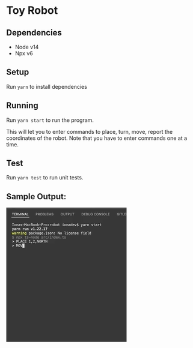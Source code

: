 # Toy Robot

## Dependencies
* Node v14
* Npx v6


## Setup
Run `yarn` to install dependencies

## Running
Run `yarn start` to run the program. 

This will let you to enter commands to place, turn, move, report the coordinates of the robot. 
Note that you have to enter commands one at a time.

## Test
Run `yarn test` to run unit tests.

## Sample Output:
![Sample Output](https://github.com/ManrickCapotolan/robot/blob/main/ToyRobotSample.gif?raw=true)
